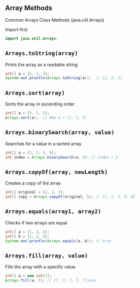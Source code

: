 ## Array Methods

Common Arrays Class Methods (java.util.Arrays)

Import first

```java
import java.util.Arrays;
```

## `Arrays.toString(array)`

Prints the array as a readable string

```java
int[] a = {1, 2, 3};
System.out.println(Arrays.toString(a));  // [1, 2, 3]
```

## `Arrays.sort(array)`

Sorts the array in ascending order

```java
int[] a = {3, 1, 2};
Arrays.sort(a);  // Now a = [1, 2, 3]
```

## `Arrays.binarySearch(array, value)`

Searches for a value in a sorted array

```java
int[] a = {1, 2, 3, 4};
int index = Arrays.binarySearch(a, 3); // index = 2
```

## `Arrays.copyOf(array, newLength)`

Creates a copy of the array

```java
int[] original = {1, 2, 3};
int[] copy = Arrays.copyOf(original, 5); // [1, 2, 3, 0, 0]
```

## `Arrays.equals(array1, array2)`

Checks if two arrays are equal

```java
int[] a = {1, 2, 3};
int[] b = {1, 2, 3};
System.out.println(Arrays.equals(a, b)); // true
```

## `Arrays.fill(array, value)`

Fills the array with a specific value

```java
int[] a = new int[5];
Arrays.fill(a, 7); // [7, 7, 7, 7, 7]java
```
